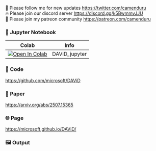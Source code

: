 🐣 Please follow me for new updates https://twitter.com/camenduru <br />
🔥 Please join our discord server https://discord.gg/k5BwmmvJJU <br />
🥳 Please join my patreon community https://patreon.com/camenduru <br />

### 🍊 Jupyter Notebook

| Colab | Info
| --- | --- |
[![Open In Colab](https://colab.research.google.com/assets/colab-badge.svg)](https://colab.research.google.com/github/camenduru/DAViD-jupyter/blob/main/DAViD_jupyter.ipynb) | DAViD_jupyter

### 🧬 Code
https://github.com/microsoft/DAViD

### 📄 Paper
https://arxiv.org/abs/2507.15365

### 🌐 Page
https://microsoft.github.io/DAViD/

### 🖼 Output
